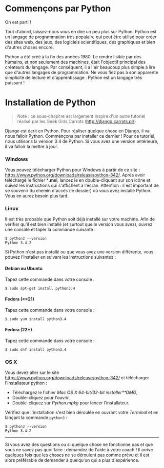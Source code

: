 # Commençons par Python

On est parti !

Tout d'abord, laissez-nous vous en dire un peu plus sur Python. Python est un langage de programmation très populaire qui peut être utilisé pour créer des sites web, des jeux, des logiciels scientifiques, des graphiques et bien d'autres choses encore.

Python a été créé à la fin des années 1980. Le rendre lisible par des humains, et non seulement des machines, était l'objectif principal des créateurs du langage. Par conséquent, il a l'air beaucoup plus simple à lire que d'autres langages de programmation. Ne vous fiez pas à son apparente simplicité de lecture et d'apprentissage : Python est un langage très puissant !


# Installation de Python

> Note : ce sous-chapitre est largement inspiré d'un autre tutoriel réalisé par les Geek Girls Carrots (http://django.carrots.pl/)

Django est écrit en Python. Pour réaliser quelque chose en Django, il va nous falloir Python. Commençons par installer ce dernier ! Pour ce tutoriel, nous utilisons la version 3.4 de Python. Si vous avez une version antérieure, il va falloir la mettre à jour.


### Windows

Vous pouvez télécharger Python pour Windows à partir de ce site : https://www.python.org/downloads/release/python-342/. Après avoir téléchargé le fichier ***.msi**, lancez le en double-cliquant sur son icône et suivez les instructions qui s'affichent à l'écran. Attention : il est important de se souvenir du chemin d'accès (le dossier) où vous avez installé Python. Vous en aurez besoin plus tard.


### Linux

Il est très probable que Python soit déjà installé sur votre machine. Afin de vérifier qu'il est bien installé (et surtout quelle version vous avez), ouvrez une console et taper la commande suivante :

    $ python3 --version
    Python 3.4.2

Si Python n'est pas installé ou que vous avez une version différente, vous pouvez l'installer en suivant les instructions suivantes :


#### Debian ou Ubuntu

Tapez cette commande dans votre console :

    $ sudo apt-get install python3.4


#### Fedora (<=21)

Tapez cette commande dans votre console :

    $ sudo yum install python3.4


#### Fedora (22+)

Tapez cette commande dans votre console :

    $ sudo dnf install python3.4


### OS X

Vous devez aller sur le site https://www.python.org/downloads/release/python-342/ et télécharger l'installateur python :

*   Téléchargez le fichier *Mac OS X 64-bit/32-bit installer**DMG*,
*   Double-cliquez pour l'ouvrir,
*   Double-cliquez sur *Python.mpkg* pour lancer l'installateur.

Vérifiez que l'installation s'est bien déroulée en ouvrant votre *Terminal* et en lançant la commande `python3` :

    $ python3 --version
    Python 3.4.2
    

* * *

Si vous avez des questions ou si quelque chose ne fonctionne pas et que vous ne savez pas quoi faire : demandez de l'aide à votre coach ! Il arrive quelques fois que les choses ne se déroulent pas comme prévu et il est alors préférable de demander à quelqu'un qui a plus d'expérience.